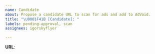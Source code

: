 ```yaml
---
name: Candidate
about: Propose a candidate URL to scan for ads and add to AdVoid.
title: "\U0001F41B [Candidate]: "
labels: pending-approval, scan
assignees: igorskyflyer

---
```

<!--
  If you happen to find a URL that contains ads, write it below to request its scan.

  One URL per issue!
-->

**URL**:
